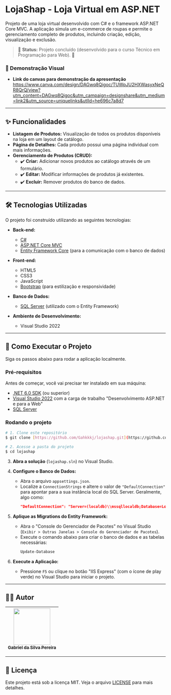 # LojaShap - Loja Virtual em ASP.NET

Projeto de uma loja virtual desenvolvido com C# e o framework ASP.NET Core MVC. A aplicação simula um e-commerce de roupas e permite o gerenciamento completo de produtos, incluindo criação, edição, visualização e exclusão.

> 🚧 **Status:** Projeto concluído (desenvolvido para o curso Técnico em Programação para Web). 🚧

### 📸 Demonstração Visual

* **Link do canvas para demonstração da apresentação**
https://www.canva.com/design/DAGwq8Qigoc/TUWpJU2HXWasyxNeQR8QrQ/view?utm_content=DAGwq8Qigoc&utm_campaign=designshare&utm_medium=link2&utm_source=uniquelinks&utlId=he696c7a8d7
---

## ✨ Funcionalidades

* **Listagem de Produtos:** Visualização de todos os produtos disponíveis na loja em um layout de catálogo.
* **Página de Detalhes:** Cada produto possui uma página individual com mais informações.
* **Gerenciamento de Produtos (CRUD):**
    * ✔️ **Criar:** Adicionar novos produtos ao catálogo através de um formulário.
    * ✔️ **Editar:** Modificar informações de produtos já existentes.
    * ✔️ **Excluir:** Remover produtos do banco de dados.

---

## 🛠️ Tecnologias Utilizadas

O projeto foi construído utilizando as seguintes tecnologias:

* **Back-end:**
    * [C#](https://learn.microsoft.com/pt-br/dotnet/csharp/)
    * [ASP.NET Core MVC](https://learn.microsoft.com/pt-br/aspnet/core/mvc/overview?view=aspnetcore-6.0)
    * [Entity Framework Core](https://learn.microsoft.com/pt-br/ef/core/) (para a comunicação com o banco de dados)

* **Front-end:**
    * HTML5
    * CSS3
    * JavaScript
    * [Bootstrap](https://getbootstrap.com/) (para estilização e responsividade)

* **Banco de Dados:**
    * [SQL Server](https://www.microsoft.com/pt-br/sql-server/) (utilizado com o Entity Framework)

* **Ambiente de Desenvolvimento:**
    * Visual Studio 2022

---

## 🚀 Como Executar o Projeto

Siga os passos abaixo para rodar a aplicação localmente.

### Pré-requisitos

Antes de começar, você vai precisar ter instalado em sua máquina:
* [.NET 6.0 SDK](https://dotnet.microsoft.com/pt-br/download/dotnet/6.0) (ou superior)
* [Visual Studio 2022](https://visualstudio.microsoft.com/pt-br/vs/) com a carga de trabalho "Desenvolvimento ASP.NET e para a Web"
* [SQL Server](https://www.microsoft.com/pt-br/sql-server/sql-server-downloads)

### Rodando o projeto

```bash
# 1. Clone este repositório
$ git clone [https://github.com/Gahkkkj/lojashap.git](https://github.com/Gahkkkj/lojashap.git)

# 2. Acesse a pasta do projeto
$ cd lojashap
```

3.  **Abra a solução** (`lojashap.sln`) no Visual Studio.

4.  **Configure o Banco de Dados:**
    * Abra o arquivo `appsettings.json`.
    * Localize a `ConnectionStrings` e altere o valor de `"DefaultConnection"` para apontar para a sua instância local do SQL Server. Geralmente, algo como:
        ```json
        "DefaultConnection": "Server=(localdb)\\mssqllocaldb;Database=LojaShapDB;Trusted_Connection=True;MultipleActiveResultSets=true"
        ```

5.  **Aplique as Migrations do Entity Framework:**
    * Abra o "Console do Gerenciador de Pacotes" no Visual Studio (`Exibir > Outras Janelas > Console do Gerenciador de Pacotes`).
    * Execute o comando abaixo para criar o banco de dados e as tabelas necessárias:
        ```powershell
        Update-Database
        ```

6.  **Execute a Aplicação:**
    * Pressione `F5` ou clique no botão "IIS Express" (com o ícone de play verde) no Visual Studio para iniciar o projeto.

---

## 👨‍💻 Autor

| [<img src="https://avatars.githubusercontent.com/u/104975550?v=4" width=115><br><sub>Gabriel da Silva Pereira</sub>](https://github.com/Gahkkkj) |
| :---: |

---

## 📝 Licença

Este projeto está sob a licença MIT. Veja o arquivo [LICENSE](LICENSE.md) para mais detalhes.
